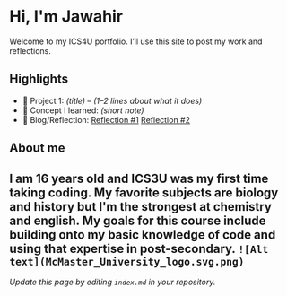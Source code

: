 # Hi, I'm Jawahir 
Welcome to my ICS4U portfolio. I’ll use this site to post my work and reflections.

## Highlights
- 🔧 Project 1: *(title)* – *(1–2 lines about what it does)*
- 🧠 Concept I learned: *(short note)*
- 📝 Blog/Reflection: [Reflection #1](./posts/first_reflection.md) [Reflection #2](./posts/second_reflection.md) 
## About me
I am 16 years old and ICS3U was my first time taking coding. My favorite subjects are biology and history but I'm the strongest at chemistry and english. My goals for this course include building onto my basic knowledge of code and using that expertise in post-secondary.
`![Alt text](McMaster_University_logo.svg.png)`
---
*Update this page by editing `index.md` in your repository.*
